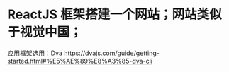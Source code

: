 # ReactJS 框架搭建一个网站；网站类似于视觉中国；
应用框架选用：Dva
https://dvajs.com/guide/getting-started.html#%E5%AE%89%E8%A3%85-dva-cli

